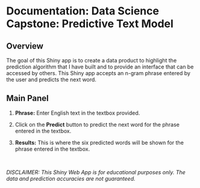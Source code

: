 # Documentation: Data Science Capstone: Predictive Text Model

## Overview

The goal of this Shiny app is to create a data product to highlight the prediction algorithm that I have built and to provide an interface that can be accessed by others. This Shiny app accepts an n-gram phrase entered by the user and predicts the next word.

## Main Panel

1. **Phrase:** Enter English text in the textbox provided.

2. Click on the **Predict** button to predict the next word for the phrase entered in the textbox.

3. **Results:** This is where the six predicted words will be shown for the phrase entered in the textbox.

&nbsp;

*DISCLAIMER: This Shiny Web App is for educational purposes only. The data and prediction accuracies are not guaranteed.*
